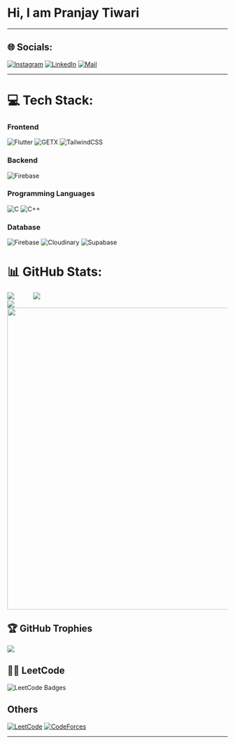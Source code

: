 <h1 style="text-align: canter;">Hi, I am Pranjay Tiwari</h1>

<!-- <a href="https://www.buymeacoffee.com/satendra03"><img src="https://img.buymeacoffee.com/button-api/?text=Buy me a Coffee&emoji=&slug=satendra03&button_colour=5F7FFF&font_colour=ffffff&font_family=Poppins&outline_colour=000000&coffee_colour=FFDD00" /></a>
<br />
[![](https://visitcount.itsvg.in/api?id=satendra03&icon=6&color=0)](https://visitcount.itsvg.in) -->

---

## 🌐 Socials:
[![Instagram](https://img.shields.io/badge/Instagram-E4405F?style=for-the-badge&logo=instagram&logoColor=white)](https://instagram.com/pranjay_t) [![LinkedIn](https://img.shields.io/badge/LinkedIn-0077B5?style=for-the-badge&logo=linkedin&logoColor=white)](https://linkedin.com/in/pranjayt) [![Mail](https://img.shields.io/badge/Gmail-D14836?style=for-the-badge&logo=gmail&logoColor=white)](mailto:pranjayt90@gmail.com)
</br>

---

# 💻 Tech Stack:
### Frontend
![Flutter](https://img.shields.io/badge/Flutter-02569B.svg?style=for-the-badge&logo=Flutter&logoColor=white)
![GETX](https://img.shields.io/badge/GetX-8A2BE2.svg?style=for-the-badge&logo=GetX&logoColor=white)
![TailwindCSS](https://img.shields.io/badge/Dart-0175C2.svg?style=for-the-badge&logo=Dart&logoColor=white)

### Backend
![Firebase](https://img.shields.io/badge/Firebase-DD2C00.svg?style=for-the-badge&logo=Firebase&logoColor=white)

### Programming Languages
![C](https://img.shields.io/badge/c-%2300599C.svg?style=for-the-badge&logo=c&logoColor=white)
![C++](https://img.shields.io/badge/c++-%2300599C.svg?style=for-the-badge&logo=c%2B%2B&logoColor=white)


### Database
<!-- ![MySQL](https://img.shields.io/badge/mysql-%2300000f.svg?style=for-the-badge&logo=mysql&logoColor=white) -->
<!-- ![MongoDB](https://img.shields.io/badge/MongoDB-%234ea94b.svg?style=for-the-badge&logo=mongodb&logoColor=white) -->
![Firebase](https://img.shields.io/badge/Firebase-DD2C00.svg?style=for-the-badge&logo=Firebase&logoColor=white)
![Cloudinary](https://img.shields.io/badge/Cloudinary-3448C5.svg?style=for-the-badge&logo=Cloudinary&logoColor=white)
![Supabase](https://img.shields.io/badge/Supabase-3FCF8E.svg?style=for-the-badge&logo=Supabase&logoColor=white)

<!-- ### Graphics
![Adobe Lightroom](https://img.shields.io/badge/Adobe%20Lightroom-31A8FF.svg?style=for-the-badge&logo=Adobe%20Lightroom&logoColor=white)
![Canva](https://img.shields.io/badge/Canva-%2300C4CC.svg?style=for-the-badge&logo=Canva&logoColor=white)
![Figma](https://img.shields.io/badge/Figma-F24E1E.svg?style=for-the-badge&logo=Figma&logoColor=white) -->

<!-- ### Hosting/SaaS
![Vercel](https://img.shields.io/badge/Vercel-000000.svg?style=for-the-badge&logo=Vercel&logoColor=white)
![Netlify](https://img.shields.io/badge/Netlify-00C7B7.svg?style=for-the-badge&logo=Netlify&logoColor=white)
![Render](https://img.shields.io/badge/Render-000000.svg?style=for-the-badge&logo=Render&logoColor=white)
![GitHub Pages](https://img.shields.io/badge/GitHub%20Pages-222222.svg?style=for-the-badge&logo=GitHub-Pages&logoColor=white)
![AWS](https://img.shields.io/badge/AWS-%23FF9900.svg?style=for-the-badge&logo=amazon-aws&logoColor=white) -->


# 📊 GitHub Stats:
![](https://github-readme-stats.vercel.app/api?username=pranjay-t&theme=dark&hide_border=false&include_all_commits=true&count_private=false)<span width="50px"> &nbsp; &nbsp; &nbsp; &nbsp; &nbsp;</span>
![](https://github-readme-streak-stats.herokuapp.com/?user=pranjay-t&theme=dark&hide_border=false)</br>
![](https://github-readme-stats.vercel.app/api/top-langs/?username=pranjay-t&theme=dark&hide_border=false&include_all_commits=true&count_private=false&)
<img width="690px" src="https://github-readme-activity-graph.vercel.app/graph?username=pranjay-t&theme=github">
</br>

<!-- ## 🔝 Top Contributed Repo
![](https://github-contributor-stats.vercel.app/api?username=pranjay-t) -->

## 🏆 GitHub Trophies
![](https://github-profile-trophy.vercel.app/?username=pranjay-t&theme=radical&no-frame=false&no-bg=false&margin-w=4)

## 👨‍💻 LeetCode
<img src="https://leetcode-badge-showcase.vercel.app/api?username=pranjay_t&theme=dark&border=border&animated=true" alt="LeetCode Badges"/>

## Others 
[![LeetCode](https://img.shields.io/badge/-LeetCode-FFA116?style=for-the-badge&logo=LeetCode&logoColor=black)](https://leetcode.com/pranjay_t/)
[![CodeForces](https://img.shields.io/badge/Codeforces-445f9d?style=for-the-badge&logo=Codeforces&logoColor=white)](https://codeforces.com/profile/pranjay_t)


<!-- ### ✍️ Random Dev Quote
![](https://quotes-github-readme.vercel.app/api?type=horizontal&theme=dark) -->


---
